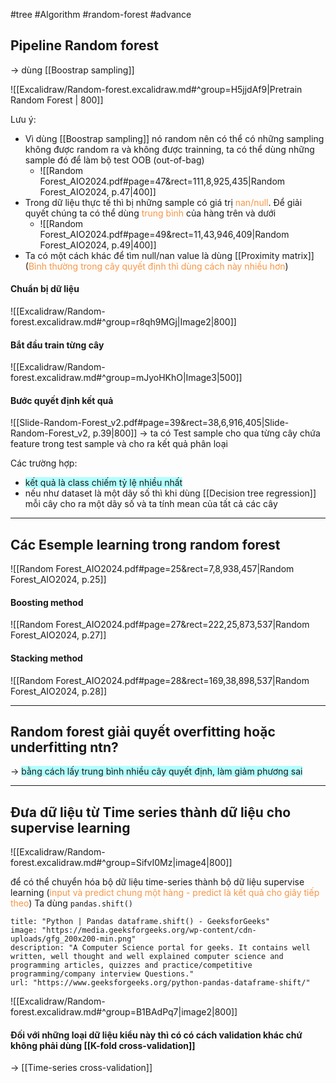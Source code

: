 #tree #Algorithm #random-forest #advance 

## Pipeline Random forest

-> dùng [[Boostrap sampling]]

![[Excalidraw/Random-forest.excalidraw.md#^group=H5jjdAf9|Pretrain Random Forest | 800]]

Lưu ý:
- Vì dùng [[Boostrap sampling]] nó random nên có thể có những sampling không được random ra và không được trainning, ta có thể dùng những sample đó để làm bộ test OOB (out-of-bag)
	- ![[Random Forest_AIO2024.pdf#page=47&rect=111,8,925,435|Random Forest_AIO2024, p.47|400]]
- Trong dữ liệu thực tế thì bị những sample có giá trị <font color="#f79646">nan/null</font>. Để giải quyết chúng ta có thể dùng <font color="#f79646">trung bình</font> của hàng trên và dưới 
	- ![[Random Forest_AIO2024.pdf#page=49&rect=11,43,946,409|Random Forest_AIO2024, p.49|400]]
- Ta có một cách khác để tìm null/nan value là dùng [[Proximity matrix]] (<font color="#f79646">Bình thường trong cây quyết định thì dùng cách này nhiều hơn</font>)

#### Chuẩn bị dữ liệu 
![[Excalidraw/Random-forest.excalidraw.md#^group=r8qh9MGj|Image2|800]]

#### Bắt đầu train từng cây
![[Excalidraw/Random-forest.excalidraw.md#^group=mJyoHKhO|Image3|500]]

#### Bước quyết định kết quả
![[Slide-Random-Forest_v2.pdf#page=39&rect=38,6,916,405|Slide-Random-Forest_v2, p.39|800]]
-> ta có Test sample cho qua từng cây chứa feature trong test sample và cho ra kết quả phân loại 

Các trường hợp:
-  <span style="background:#b1ffff">kết quả là class chiếm tỷ lệ nhiều nhất </span>
- nếu như dataset là một dãy số thì khi dùng [[Decision tree regression]] mỗi cây cho ra một dãy số và ta tính mean của tất cả các cây

---
## Các Esemple learning trong random forest
![[Random Forest_AIO2024.pdf#page=25&rect=7,8,938,457|Random Forest_AIO2024, p.25]]

#### Boosting method
![[Random Forest_AIO2024.pdf#page=27&rect=222,25,873,537|Random Forest_AIO2024, p.27]]

#### Stacking method
![[Random Forest_AIO2024.pdf#page=28&rect=169,38,898,537|Random Forest_AIO2024, p.28]]

---
## Random forest giải quyết overfitting hoặc underfitting ntn?

-> <span style="background:#b1ffff">bằng cách lấy trung bình nhiều cây quyết định, làm giảm phương sai</span>

---

## Đưa dữ liệu từ Time series thành dữ liệu cho supervise learning 

![[Excalidraw/Random-forest.excalidraw.md#^group=SifvI0Mz|image4|800]]

để có thể chuyển hóa bộ dữ liệu time-series thành bộ dữ liệu supervise learning (<font color="#f79646">input và predict chung một hàng - predict là kết quả cho giây tiếp theo</font>)
Ta dùng `pandas.shift()` 
```embed
title: "Python | Pandas dataframe.shift() - GeeksforGeeks"
image: "https://media.geeksforgeeks.org/wp-content/cdn-uploads/gfg_200x200-min.png"
description: "A Computer Science portal for geeks. It contains well written, well thought and well explained computer science and programming articles, quizzes and practice/competitive programming/company interview Questions."
url: "https://www.geeksforgeeks.org/python-pandas-dataframe-shift/"
```

![[Excalidraw/Random-forest.excalidraw.md#^group=B1BAdPq7|image2|800]]

#### Đối với những loại dữ liệu kiểu này thì có có cách validation khác chứ không phải dùng [[K-fold cross-validation]] 

-> [[Time-series cross-validation]] 